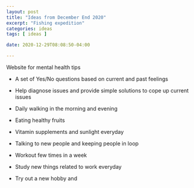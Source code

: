 ```yaml
---
layout: post
title: "Ideas from December End 2020"
excerpt: "Fishing expedition"
categories: ideas
tags: [ ideas ]

date: 2020-12-29T08:08:50-04:00

---
```


Website for mental health tips
* A set of Yes/No questions based on current and past feelings

* Help diagnose issues and provide simple solutions to cope up current issues

* Daily walking in the morning and evening

* Eating healthy fruits

* Vitamin supplements and sunlight everyday

* Talking to new people and keeping people in loop

* Workout few times in a week

* Study new things related to work everyday

* Try out a new hobby and 
